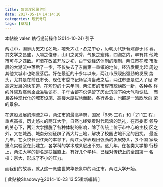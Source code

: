 ```yaml
---
title: 盛世淫风录[完]
date: 2017-05-14 14:14:10
categories: 現代奇幻
tags: [草榴]
---
```

本帖被 valen 執行提前操作(2014-10-24)
引子

两江市，国家历史文化名城，地处大江下游之中心，历朝历代多有建都于此
者。其文学之昌盛，人物之俊彦，山川之灵秀，气象之宏伟，四海之内，罕有其
他城市可与之匹敌。可惜在改革开放之初，由于受经济体制的限制，两江市在城
市发展的大潮流中落后了一步，不仅失去了东南第一重镇的地位，经济发展比起
周边其他大城市也略显落后。好在最近的十多年以来，两江市展现出强劲的发展
势头，尤其是在前任市长、现任市委书记杨官清当政之后，两江市更是进入了经
济高速发展的快车道。在短短的十来年间，两江市的市容市貌焕然一新，各种各
样的外资及高新企业进驻该市，千年古都不仅保留了历史沉淀下的大气和恢弘，
而且各种现代化的城市设施、高楼大厦拔地而起，各行各业，也都是一派欣欣向
荣的景象。

在这股发展的潮流之中，两江市的最高学府，国家「985 工程」和「21 1工
程」重点高校，历史悠久的两江大学，自然也经受着时代风浪的洗礼，在市委市
领导的关心下，两江大学摆脱了各种体制的影响，除了传统上位于市中心的主校
区之外，又在城西、城南分别征辟了两大片土地，解决了校园占地不足的困扰。
最近几年，在女校长张红英的率领下，两江大学表现出强劲的发展势头，多个国
家级重点实验室在此建立，各学科的学术成果层出不穷。这几年，在各类大学排
行榜上，两江大学的排名是扶摇直上，有好几个学科，已经对传统上的全国第一
名校：京大，形成了不小的压力。

而我们的故事，就从这一派盛世繁华景象中的两江市，两江大学开始。


[ 此貼被Shadowy在2014-10-23 13:55重新編輯 ]